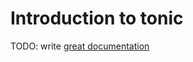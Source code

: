 # Introduction to tonic

TODO: write [great documentation](http://jacobian.org/writing/great-documentation/what-to-write/)
